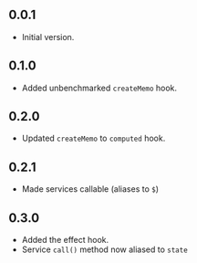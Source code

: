 ## 0.0.1

- Initial version.

## 0.1.0

- Added unbenchmarked `createMemo` hook.

## 0.2.0

- Updated `createMemo` to `computed` hook.

## 0.2.1

- Made services callable (aliases to `$`)

## 0.3.0

- Added the effect hook.
- Service `call()` method now aliased to `state`

